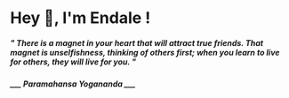 <h1 title="head"> Hey 👋, I'm Endale !</h1>

**<h5><i>" There is a magnet in your heart that will attract true friends. That magnet is unselfishness, thinking of others first; when you learn to live for others, they will live for you. "</i></h5>**

*<b>___ Paramahansa Yogananda ___</b>*
